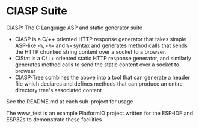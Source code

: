 # ClASP Suite

ClASP: The C Language ASP and static generator suite

- ClASP is a C/++ oriented HTTP response generator that takes simple ASP-like `<%`, `<%=` and `%>` syntax and generates method calls that sends the HTTP chunked string content over a socket to a browser.
- ClStat is a C/++ oriented static HTTP response generator, and similarly generates method calls to send the static content over a socket to browser
- ClASP-Tree combines the above into a tool that can generate a header file which declares and defines methods that can produce an entire directory tree's associated content

See the README.md at each sub-project for usage
 
The www_test is an example PlatformIO project written for the ESP-IDF and ESP32s to demonstrate these facilities
